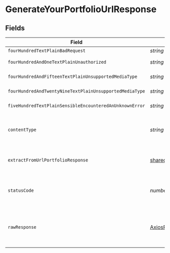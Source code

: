 # GenerateYourPortfolioUrlResponse


## Fields

| Field                                                                                                   | Type                                                                                                    | Required                                                                                                | Description                                                                                             |
| ------------------------------------------------------------------------------------------------------- | ------------------------------------------------------------------------------------------------------- | ------------------------------------------------------------------------------------------------------- | ------------------------------------------------------------------------------------------------------- |
| `fourHundredTextPlainBadRequest`                                                                        | *string*                                                                                                | :heavy_minus_sign:                                                                                      | Bad Request                                                                                             |
| `fourHundredAndOneTextPlainUnauthorized`                                                                | *string*                                                                                                | :heavy_minus_sign:                                                                                      | Not authorized                                                                                          |
| `fourHundredAndFifteenTextPlainUnsupportedMediaType`                                                    | *string*                                                                                                | :heavy_minus_sign:                                                                                      | Unsupported Media Type                                                                                  |
| `fourHundredAndTwentyNineTextPlainUnsupportedMediaType`                                                 | *string*                                                                                                | :heavy_minus_sign:                                                                                      | Too Many Requests                                                                                       |
| `fiveHundredTextPlainSensibleEncounteredAnUnknownError`                                                 | *string*                                                                                                | :heavy_minus_sign:                                                                                      | Internal Server Error                                                                                   |
| `contentType`                                                                                           | *string*                                                                                                | :heavy_check_mark:                                                                                      | HTTP response content type for this operation                                                           |
| `extractFromUrlPortfolioResponse`                                                                       | [shared.ExtractFromUrlPortfolioResponse](../../../sdk/models/shared/extractfromurlportfolioresponse.md) | :heavy_minus_sign:                                                                                      | Returns the ID to use to retrieve the extraction.                                                       |
| `statusCode`                                                                                            | *number*                                                                                                | :heavy_check_mark:                                                                                      | HTTP response status code for this operation                                                            |
| `rawResponse`                                                                                           | [AxiosResponse](https://axios-http.com/docs/res_schema)                                                 | :heavy_minus_sign:                                                                                      | Raw HTTP response; suitable for custom response parsing                                                 |